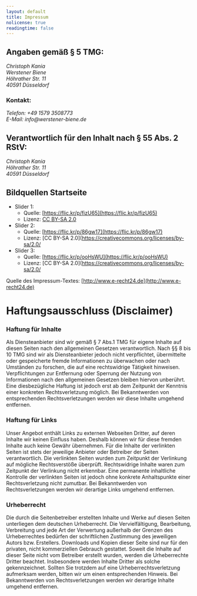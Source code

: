 ```yaml
---
layout: default
title: Impressum
nolicense: true
readingtime: false
---
```


## Angaben gemäß § 5 TMG:

<address>Christoph Kania<br/>
Werstener Biene<br/>
Höhrather Str. 11<br/>
40591 Düsseldorf
</address>

### Kontakt:
<address>Telefon: 	+49 1579 3508773<br/>
E-Mail: 	info@werstener-biene.de</address>

## Verantwortlich für den Inhalt nach § 55 Abs. 2 RStV:

<address>Christoph Kania<br/>
Höhrather Str. 11<br/>
40591 Düsseldorf</address>

## Bildquellen Startseite

* Slider 1: 
    * Quelle: [https://flic.kr/p/fizU65](https://flic.kr/p/fizU65)
    * Lizenz: [CC BY-SA 2.0](https://creativecommons.org/licenses/by-sa/2.0/)
* Slider 2: 
    * Quelle: [https://flic.kr/p/86gw17](https://flic.kr/p/86gw17)
    * Lizenz: [CC BY-SA 2.0](https://creativecommons.org/licenses/by-sa/2.0/
* Slider 3: 
    * Quelle: [https://flic.kr/p/ooHsWU](https://flic.kr/p/ooHsWU)
    * Lizenz: [CC BY-SA 2.0](https://creativecommons.org/licenses/by-sa/2.0/

Quelle des Impressum-Textes: [http://www.e-recht24.de](http://www.e-recht24.de)

# Haftungsausschluss (Disclaimer)

### Haftung für Inhalte

Als Diensteanbieter sind wir gemäß § 7 Abs.1 TMG für eigene Inhalte auf diesen Seiten nach den allgemeinen Gesetzen verantwortlich. Nach §§ 8 bis 10 TMG sind wir als Diensteanbieter jedoch nicht verpflichtet, übermittelte oder gespeicherte fremde Informationen zu überwachen oder nach Umständen zu forschen, die auf eine rechtswidrige Tätigkeit hinweisen. Verpflichtungen zur Entfernung oder Sperrung der Nutzung von Informationen nach den allgemeinen Gesetzen bleiben hiervon unberührt. Eine diesbezügliche Haftung ist jedoch erst ab dem Zeitpunkt der Kenntnis einer konkreten Rechtsverletzung möglich. Bei Bekanntwerden von entsprechenden Rechtsverletzungen werden wir diese Inhalte umgehend entfernen.

### Haftung für Links

Unser Angebot enthält Links zu externen Webseiten Dritter, auf deren Inhalte wir keinen Einfluss haben. Deshalb können wir für diese fremden Inhalte auch keine Gewähr übernehmen. Für die Inhalte der verlinkten Seiten ist stets der jeweilige Anbieter oder Betreiber der Seiten verantwortlich. Die verlinkten Seiten wurden zum Zeitpunkt der Verlinkung auf mögliche Rechtsverstöße überprüft. Rechtswidrige Inhalte waren zum Zeitpunkt der Verlinkung nicht erkennbar. Eine permanente inhaltliche Kontrolle der verlinkten Seiten ist jedoch ohne konkrete Anhaltspunkte einer Rechtsverletzung nicht zumutbar. Bei Bekanntwerden von Rechtsverletzungen werden wir derartige Links umgehend entfernen.

### Urheberrecht

Die durch die Seitenbetreiber erstellten Inhalte und Werke auf diesen Seiten unterliegen dem deutschen Urheberrecht. Die Vervielfältigung, Bearbeitung, Verbreitung und jede Art der Verwertung außerhalb der Grenzen des Urheberrechtes bedürfen der schriftlichen Zustimmung des jeweiligen Autors bzw. Erstellers. Downloads und Kopien dieser Seite sind nur für den privaten, nicht kommerziellen Gebrauch gestattet. Soweit die Inhalte auf dieser Seite nicht vom Betreiber erstellt wurden, werden die Urheberrechte Dritter beachtet. Insbesondere werden Inhalte Dritter als solche gekennzeichnet. Sollten Sie trotzdem auf eine Urheberrechtsverletzung aufmerksam werden, bitten wir um einen entsprechenden Hinweis. Bei Bekanntwerden von Rechtsverletzungen werden wir derartige Inhalte umgehend entfernen.